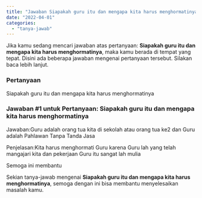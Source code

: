 ```yaml
---
title: "Jawaban Siapakah guru itu dan mengapa kita harus menghormatinya​"
date: "2022-04-01"
categories: 
  - "tanya-jawab"
---
```


Jika kamu sedang mencari jawaban atas pertanyaan: **Siapakah guru itu dan mengapa kita harus menghormatinya​**, maka kamu berada di tempat yang tepat. Disini ada beberapa jawaban mengenai pertanyaan tersebut. Silakan baca lebih lanjut.

### Pertanyaan

Siapakah guru itu dan mengapa kita harus menghormatinya​

### Jawaban #1 untuk Pertanyaan: Siapakah guru itu dan mengapa kita harus menghormatinya​

Jawaban:Guru adalah orang tua kita di sekolah atau orang tua ke2 dan Guru adalah Pahlawan Tanpa Tanda Jasa

Penjelasan:Kita harus menghormati Guru karena Guru lah yang telah mangajari kita dan pekerjaan Guru itu sangat lah mulia

Semoga ini membantu

Sekian tanya-jawab mengenai **Siapakah guru itu dan mengapa kita harus menghormatinya​**, semoga dengan ini bisa membantu menyelesaikan masalah kamu.
